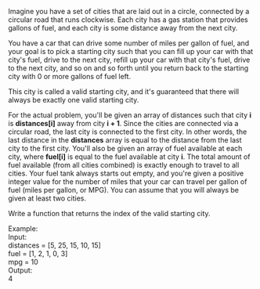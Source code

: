 Imagine you have a set of cities that are laid out in a circle, connected by a circular road that runs clockwise. Each city has a gas station that provides gallons of fuel, and each city is some distance away from the next city.

You have a car that can drive some number of miles per gallon of fuel, and your goal is to pick a starting city such that you can fill up your car with that city's fuel, drive to the next city, refill up your car with that city's fuel, drive to the next city, and so on and so forth until you return back to the starting city with 0 or more gallons of fuel left.

This city is called a valid starting city, and it's guaranteed that there will always be exactly one valid starting city.

For the actual problem, you'll be given an array of distances such that city **i** is **distances[i]** away from city **i + 1**. Since the cities are connected via a circular road, the last city is connected to the first city. In other words, the last distance in the **distances** array is equal to the distance from the last city to the first city. You'll also be given an array of fuel available at each city, where **fuel[i]** is equal to the fuel available at city **i**. The total amount of fuel available (from all cities combined) is exactly enough to travel to all cities. Your fuel tank always starts out empty, and you're given a positive integer value for the number of miles that your car can travel per gallon of fuel (miles per gallon, or MPG). You can assume that you will always be given at least two cities.


Write a function that returns the index of the valid starting city.

Example:<br>
Input:<br>
distances = [5, 25, 15, 10, 15] <br>
fuel = [1, 2, 1, 0, 3] <br>
mpg = 10 <br>
Output:<br>
4